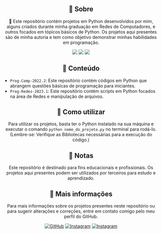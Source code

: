 <h2 align="center">📌 Sobre</h2>
<p align="center">
    🚀 Este repositório contém projetos em Python desenvolvidos por mim, alguns criados durante minha graduação em Redes de Computadores, e outros focados em tópicos básicos de Python. Os projetos aqui presentes são de minha autoria e tem como objetivo demonstrar minhas habilidades em programação.
</p>

<p align="center">
  
  <img src="http://img.shields.io/static/v1?label=License&message=MIT&color=fe428e&style=for-the-badge"/>

  <img src="http://img.shields.io/static/v1?label=Python&message=3.12.0&color=fe428e&style=for-the-badge&logo=python&logoColor=white"/>

   <img src="http://img.shields.io/static/v1?label=STATUS&message=EM%20DESENVOLVIMENTO&color=fe428e&style=for-the-badge"/>

</p>

<h2 align="center">📂 Conteúdo</h2>
<ul>
  <li><code>Prog-Comp-2022.2</code>: Este repositório contém códigos em Python que abrangem questões básicas de programação para iniciantes.</li>
  <li><code>Prog-Redes-2023.1</code>: Este repositório contém scripts em Python focados na área de Redes e manipulação de arquivos. </li>
</ul>
<h2 align="center">🚀 Como utilizar</h2>
<p align="center">
    Para utilizar os projetos, basta ter o Python instalado na sua máquina e executar o comando <code>python nome_do_projeto.py</code> no terminal para rodá-lo. (Lembre-se: Verifique as Bibliotecas necessárias para a execução do código.)
</p>
<h2 align="center">📝 Notas</h2>
<p align="center">
    Este repositório é destinado para fins educacionais e profissionais. Os projetos aqui presentes podem ser utilizados por terceiros para estudo e aprendizado.
</p>
<h2 align="center">👀 Mais informações</h2>
<p align="center">
    Para mais informações sobre os projetos presentes neste repositório ou para sugerir alterações e correções, entre em contato comigo pelo meu perfil do GitHub.
</p>
<div align="center">
    <a href="https://github.com/kakanetwork"><img src="https://img.shields.io/badge/-GitHub-4d080e?style=for-the-badge&color=141321&logo=github&logoColor=fe428e" alt="GitHub"></a>
    <a href="https://www.instagram.com/kaka_0206/"><img src="https://img.shields.io/badge/-Instagram-4d080e?style=for-the-badge&logo=instagram&color=141321&logoColor=fe428e" alt="Instagram"></a>
    <a href="https://https://www.linkedin.com/in/kalvinklein"><img src="https://img.shields.io/badge/-linkedin-4d080e?style=for-the-badge&logo=linkedin&color=141321&logoColor=fe428e" alt="Instagram"></a>
    
</div>
